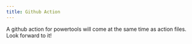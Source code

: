 ```yaml
---
title: Github Action
---
```


A github action for powertools will come at the same time as action files. Look forward to it!
